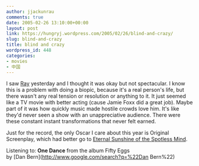 ```yaml
---
author: jjackunrau
comments: true
date: 2005-02-26 13:10:00+00:00
layout: post
link: https://hungryj.wordpress.com/2005/02/26/blind-and-crazy/
slug: blind-and-crazy
title: blind and crazy
wordpress_id: 448
categories:
- movies
- 中国
---
```


I saw [Ray](http://imdb.com/title/tt0350258/) yesterday and I thought it was okay but not spectacular.  I know this is a problem with doing a biopic, because it's a real person's life, but there wasn't any real tension or resolution or anything to it.  It just seemed like a TV movie with better acting (cause Jamie Foxx did a great job).  Maybe part of it was how quickly music made hostile crowds love him.  It's like they'd never seen a show with an unappreciative audience.  There were these constant instant transformations that never felt earned.  
  
Just for the record, the only Oscar I care about this year is Original Screenplay, which had better go to [Eternal Sunshine of the Spotless Mind](http://imdb.com/title/tt0338013/).  
  
Listening to: **One Dance** from the album Fifty Eggs   
by [Dan Bern](http://www.google.com/search?q=%22Dan Bern%22)
